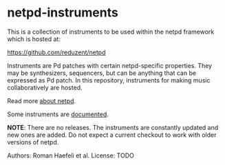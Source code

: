 netpd-instruments
=================

This is a collection of instruments to be used within
the netpd framework which is hosted at:

  https://github.com/reduzent/netpd

Instruments are Pd patches with certain netpd-specific
properties. They may be synthesizers, sequencers, but can
be anything that can be expressed as Pd patch. In this
repository, instruments for making music collaboratively
are hosted.

Read more [about netpd](https://www.netpd.org/).

Some instruments are [documented](https://www.netpd.org/instruments).

**NOTE**: There are no releases. The instruments are constantly
updated and new ones are added. Do not expect a current checkout
to work with older versions of netpd.

Authors: Roman Haefeli et al.
License: TODO
